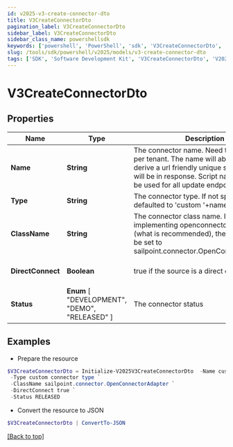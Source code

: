 ```yaml
---
id: v2025-v3-create-connector-dto
title: V3CreateConnectorDto
pagination_label: V3CreateConnectorDto
sidebar_label: V3CreateConnectorDto
sidebar_class_name: powershellsdk
keywords: ['powershell', 'PowerShell', 'sdk', 'V3CreateConnectorDto', 'V2025V3CreateConnectorDto'] 
slug: /tools/sdk/powershell/v2025/models/v3-create-connector-dto
tags: ['SDK', 'Software Development Kit', 'V3CreateConnectorDto', 'V2025V3CreateConnectorDto']
---
```



# V3CreateConnectorDto

## Properties

Name | Type | Description | Notes
------------ | ------------- | ------------- | -------------
**Name** | **String** | The connector name. Need to be unique per tenant. The name will able be used to derive a url friendly unique scriptname that will be in response. Script name can then be used for all update endpoints | [required]
**Type** | **String** | The connector type. If not specified will be defaulted to 'custom '+name | [optional] 
**ClassName** | **String** | The connector class name. If you are implementing openconnector standard (what is recommended), then this need to be set to sailpoint.connector.OpenConnectorAdapter | [required]
**DirectConnect** | **Boolean** | true if the source is a direct connect source | [optional] [default to $true]
**Status** |  **Enum** [  "DEVELOPMENT",    "DEMO",    "RELEASED" ] | The connector status | [optional] 

## Examples

- Prepare the resource
```powershell
$V3CreateConnectorDto = Initialize-V2025V3CreateConnectorDto  -Name custom connector `
 -Type custom connector type `
 -ClassName sailpoint.connector.OpenConnectorAdapter `
 -DirectConnect true `
 -Status RELEASED
```

- Convert the resource to JSON
```powershell
$V3CreateConnectorDto | ConvertTo-JSON
```


[[Back to top]](#) 

